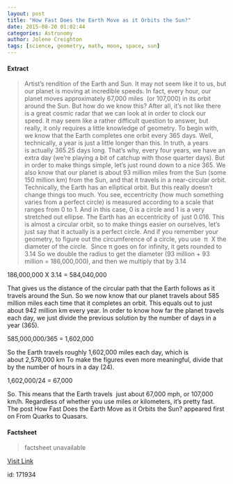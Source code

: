 ```yaml
---
layout: post
title: "How Fast Does the Earth Move as it Orbits the Sun?"
date: 2015-08-20 01:02:44
categories: Astronomy
author: Jolene Creighton
tags: [science, geometry, math, moon, space, sun]
---
```



#### Extract
>Artist&#8217;s rendition of the Earth and Sun.
It may not seem like it to us, but our planet is moving at incredible speeds. In fact, every hour, our planet moves approximately 67,000 miles  (or 107,000) in its orbit around the Sun. But how do we know this? After all, it&#8217;s not like there is a great cosmic radar that we can look at in order to clock our speed.
It may seem like a rather difficult question to answer, but really, it only requires a little knowledge of geometry.
To begin with, we know that the Earth completes one orbit every 365 days. Well, technically, a year is just a little longer than this. In truth, a years is actually 365.25 days long. That&#8217;s why, every four years, we have an extra day (we&#8217;re playing a bit of catchup with those quarter days). But in order to make things simple, let&#8217;s just round down to a nice 365.
We also know that our planet is about 93 million miles from the Sun (some 150 million km) from the Sun, and that it travels in a near-circular orbit.
Technically, the Earth has an elliptical orbit. But this really doesn&#8217;t change things too much. You see, eccentricity (how much something varies from a perfect circle) is measured according to a scale that ranges from 0 to 1. And in this case, 0 is a circle and 1 is a very stretched out ellipse. The Earth has an eccentricity of  just 0.016.
This is almost a circular orbit, so to make things easier on ourselves, let&#8217;s just say that it actually is a perfect circle.
And if you remember your geometry, to figure out the circumference of a circle, you use  π  X the diameter of the circle.  Since π goes on for infinity, it gets rounded to 3.14
So we double the radius to get the diameter (93 million + 93 million = 186,000,000), and then we multiply that by 3.14

186,000,000 X 3.14 = 584,040,000

That gives us the distance of the circular path that the Earth follows as it travels around the Sun. So we now know that our planet travels about 585 million miles each time that it completes an orbit. This equals out to just about 942 million km every year.
In order to know how far the planet travels each day, we just divide the previous solution by the number of days in a year (365).

585,000,000/365 = 1,602,000

So the Earth travels roughly 1,602,000 miles each day, which is about 2,578,000 km
To make the figures even more meaningful, divide that by the number of hours in a day (24).

1,602,000/24 = 67,000

So. This means that the Earth travels  just about 67,000 mph, or 107,000 km/h. Regardless of whether you use miles or kilometers, it&#8217;s pretty fast.
The post How Fast Does the Earth Move as it Orbits the Sun? appeared first on From Quarks to Quasars.

#### Factsheet
>factsheet unavailable

[Visit Link](http://www.fromquarkstoquasars.com/how-fast-does-the-earth-move-as-it-orbits-the-sun/)

id:  171934
